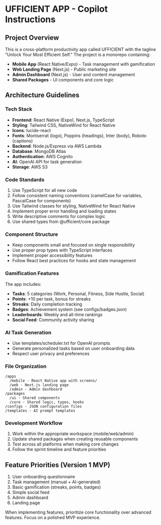 <!-- Use this file to provide workspace-specific custom instructions to Copilot. For more details, visit https://code.visualstudio.com/docs/copilot/copilot-customization#_use-a-githubcopilotinstructionsmd-file -->

# UFFICIENT APP - Copilot Instructions

## Project Overview
This is a cross-platform productivity app called UFFICIENT with the tagline "Unlock Your Most Efficient Self." The project is a monorepo containing:

- **Mobile App** (React Native/Expo) - Task management with gamification
- **Web Landing Page** (Next.js) - Public marketing site
- **Admin Dashboard** (Next.js) - User and content management
- **Shared Packages** - UI components and core logic

## Architecture Guidelines

### Tech Stack
- **Frontend**: React Native (Expo), Next.js, TypeScript
- **Styling**: Tailwind CSS, NativeWind for React Native
- **Icons**: lucide-react
- **Fonts**: Montserrat (logo), Poppins (headings), Inter (body), Roboto (captions)
- **Backend**: Node.js/Express via AWS Lambda
- **Database**: MongoDB Atlas
- **Authentication**: AWS Cognito
- **AI**: OpenAI API for task generation
- **Storage**: AWS S3

### Code Standards
1. Use TypeScript for all new code
2. Follow consistent naming conventions (camelCase for variables, PascalCase for components)
3. Use Tailwind classes for styling, NativeWind for React Native
4. Implement proper error handling and loading states
5. Write descriptive comments for complex logic
6. Use shared types from @ufficient/core package

### Component Structure
- Keep components small and focused on single responsibility
- Use proper prop types with TypeScript interfaces
- Implement proper accessibility features
- Follow React best practices for hooks and state management

### Gamification Features
The app includes:
- **Tasks**: 5 categories (Work, Personal, Fitness, Side Hustle, Social)
- **Points**: +10 per task, bonus for streaks
- **Streaks**: Daily completion tracking
- **Badges**: Achievement system (see configs/badges.json)
- **Leaderboards**: Weekly and all-time rankings
- **Social Feed**: Community activity sharing

### AI Task Generation
- Use templates/scheduler.txt for OpenAI prompts
- Generate personalized tasks based on user onboarding data
- Respect user privacy and preferences

### File Organization
```
/apps
  /mobile - React Native app with screens/
  /web - Next.js landing page
  /admin - Admin dashboard
/packages
  /ui - Shared components
  /core - Shared logic, types, hooks
/configs - JSON configuration files
/templates - AI prompt templates
```

### Development Workflow
1. Work within the appropriate workspace (mobile/web/admin)
2. Update shared packages when creating reusable components
3. Test across all platforms when making core changes
4. Follow the sprint timeline and feature priorities

## Feature Priorities (Version 1 MVP)
1. User onboarding questionnaire
2. Task management (manual + AI-generated)
3. Basic gamification (streaks, points, badges)
4. Simple social feed
5. Admin dashboard
6. Landing page

When implementing features, prioritize core functionality over advanced features. Focus on a polished MVP experience.
